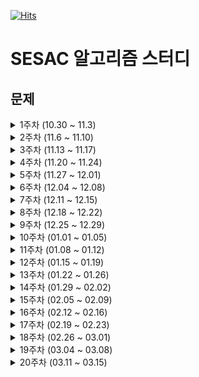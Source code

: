 [![Hits](https://hits.seeyoufarm.com/api/count/incr/badge.svg?url=https%3A%2F%2Fgithub.com%2Flake041%2Fsesac-algorithm&count_bg=%2379C83D&title_bg=%23555555&icon=&icon_color=%23E7E7E7&title=hits&edge_flat=false)](https://hits.seeyoufarm.com)

# SESAC 알고리즘 스터디

## 문제

<details>
<summary>1주차 (10.30 ~ 11.3)</summary>

|     | 제목                                                                                | 알고리즘 고득점 Kit | 난이도 | 완료한 사람 | 정답률 |
| --- | ----------------------------------------------------------------------------------- | ------------------- | ------ | ----------- | ------ |
| 월  | [전화번호 목록](https://school.programmers.co.kr/learn/courses/30/lessons/42577)    | 해시                | Lv. 2  | 53,969명    | 60%    |
| 월  | [의상](https://school.programmers.co.kr/learn/courses/30/lessons/42578)             | 해시                | Lv. 2  | 49,707명    | 63%    |
| 화  | [베스트앨범](https://school.programmers.co.kr/learn/courses/30/lessons/42579)       | 해시                | Lv. 3  | 30,947명    | 52%    |
| 화  | [타겟 넘버](https://school.programmers.co.kr/learn/courses/30/lessons/43165)        | BFS/DFS             | Lv. 2  | 47,923명    | 60%    |
| 수  | [네트워크](https://school.programmers.co.kr/learn/courses/30/lessons/43162)         | BFS/DFS             | Lv. 3  | 33,211명    | 60%    |
| 수  | [게임 맵 최단거리](https://school.programmers.co.kr/learn/courses/30/lessons/1844)  | BFS/DFS             | Lv. 2  | 20,299명    | 58%    |
| 목  | [단어 변환](https://school.programmers.co.kr/learn/courses/30/lessons/43163)        | BFS/DFS             | Lv. 3  | 25,100명    | 58%    |
| 목  | [아이템 줍기](https://school.programmers.co.kr/learn/courses/30/lessons/87694)      | BFS/DFS             | Lv. 3  | 3,526명     | 24%    |
| 금  | [여행경로](https://school.programmers.co.kr/learn/courses/30/lessons/43164)         | BFS/DFS             | Lv. 3  | 17,963명    | 45%    |
| 금  | [퍼즐 조각 채우기](https://school.programmers.co.kr/learn/courses/30/lessons/84021) | BFS/DFS             | Lv. 3  | 2,491명     | 14%    |

</details>

<details>
<summary>2주차 (11.6 ~ 11.10)</summary>

|     | 제목                                                                                  | 알고리즘 고득점 Kit | 난이도 | 완료한 사람 | 정답률 |
| --- | ------------------------------------------------------------------------------------- | ------------------- | ------ | ----------- | ------ |
| 월  | [올바른 괄호](https://school.programmers.co.kr/learn/courses/30/lessons/12909)        | 스택/큐             | Lv. 2  | 38,988명    | 77%    |
| 월  | [기능개발](https://school.programmers.co.kr/learn/courses/30/lessons/42586)           | 스택/큐             | Lv. 2  | 55,018명    | 63%    |
| 화  | [프로세스](https://school.programmers.co.kr/learn/courses/30/lessons/42587)           | 스택/큐             | Lv. 2  | 44,383명    | 62%    |
| 화  | [다리를 지나는 트럭](https://school.programmers.co.kr/learn/courses/30/lessons/42583) | 스택/큐             | Lv. 2  | 34,663명    | 52%    |
| 수  | [주식가격](https://school.programmers.co.kr/learn/courses/30/lessons/42584)           | 스택/큐             | Lv. 2  | 37,374명    | 57%    |
| 수  | [더 맵게](https://school.programmers.co.kr/learn/courses/30/lessons/42626)            | 힙                  | Lv. 2  | 35,963명    | 58%    |
| 목  | [디스크 컨트롤러](https://school.programmers.co.kr/learn/courses/30/lessons/42627)    | 힙                  | Lv. 3  | 16,555명    | 44%    |
| 목  | [이중우선순위큐](https://school.programmers.co.kr/learn/courses/30/lessons/42628)     | 힙                  | Lv. 3  | 20,651명    | 60%    |
| 금  | [가장 큰 수](https://school.programmers.co.kr/learn/courses/30/lessons/42746)         | 정렬                | Lv. 2  | 42,636명    | 52%    |
| 금  | [H-Index](https://school.programmers.co.kr/learn/courses/30/lessons/42747)            | 정렬                | Lv. 2  | 40,198명    | 64%    |

</details>

<details>
<summary>3주차 (11.13 ~ 11.17)</summary>

|     | 제목                                                                                    | 알고리즘 고득점 Kit | 난이도 | 완료한 사람 | 정답률 |
| --- | --------------------------------------------------------------------------------------- | ------------------- | ------ | ----------- | ------ |
| 월  | [소수 찾기](https://school.programmers.co.kr/learn/courses/30/lessons/42839)            | 완전탐색            | Lv. 2  | 33,079명    | 52%    |
| 월  | [카펫](https://school.programmers.co.kr/learn/courses/30/lessons/42842)                 | 완전탐색            | Lv. 2  | 40,425명    | 71%    |
| 화  | [피로도](https://school.programmers.co.kr/learn/courses/30/lessons/87946)               | 완전탐색            | Lv. 2  | 15,507명    | 61%    |
| 화  | [전력망을 둘로 나누기](https://school.programmers.co.kr/learn/courses/30/lessons/86971) | 완전탐색            | Lv. 2  | 9,830명     | 48%    |
| 수  | [모음사전](https://school.programmers.co.kr/learn/courses/30/lessons/84512)             | 완전탐색            | Lv. 2  | 13,906명    | 58%    |
| 수  | [조이스틱](https://school.programmers.co.kr/learn/courses/30/lessons/42860)             | 탐욕법              | Lv. 2  | 15,656명    | 35%    |
| 목  | [큰 수 만들기](https://school.programmers.co.kr/learn/courses/30/lessons/42883)         | 탐욕법              | Lv. 2  | 23,431명    | 51%    |
| 목  | [구명보트](https://school.programmers.co.kr/learn/courses/30/lessons/42885)             | 탐욕법              | Lv. 2  | 28,385명    | 69%    |
| 금  | [섬 연결하기](https://school.programmers.co.kr/learn/courses/30/lessons/42861)          | 탐욕법              | Lv. 3  | 11,753명    | 46%    |
| 금  | [단속카메라](https://school.programmers.co.kr/learn/courses/30/lessons/42884)           | 탐욕법              | Lv. 3  | 12,094명    | 54%    |

</details>

<details>
<summary>4주차 (11.20 ~ 11.24)</summary>

|     | 제목                                                                            | 알고리즘 고득점 Kit | 난이도 | 완료한 사람 | 정답률 |
| --- | ------------------------------------------------------------------------------- | ------------------- | ------ | ----------- | ------ |
| 월  | [N으로 표현](https://school.programmers.co.kr/learn/courses/30/lessons/42895)   | DP                  | Lv. 3  | 13,669명    | 26%    |
| 월  | [정수 삼각형](https://school.programmers.co.kr/learn/courses/30/lessons/43105)  | DP                  | Lv. 3  | 21,801명    | 60%    |
| 화  | [등굣길](https://school.programmers.co.kr/learn/courses/30/lessons/42898)       | DP                  | Lv. 3  | 14,620명    | 56%    |
| 화  | [사칙연산](https://school.programmers.co.kr/learn/courses/30/lessons/1843)      | DP                  | Lv. 4  | 1,505명     | 13%    |
| 수  | [도둑질](https://school.programmers.co.kr/learn/courses/30/lessons/42897)       | DP                  | Lv. 4  | 6,397명     | 36%    |
| 수  | [입국심사](https://school.programmers.co.kr/learn/courses/30/lessons/43238)     | 이분탐색            | Lv. 3  | 17,016명    | 43%    |
| 목  | [징검다리](https://school.programmers.co.kr/learn/courses/30/lessons/43236)     | 이분탐색            | Lv. 3  | 5,458명     | 26%    |
| 목  | [가장 먼 노드](https://school.programmers.co.kr/learn/courses/30/lessons/49189) | 그래프              | Lv. 3  | 17,461명    | 46%    |
| 금  | [순위](https://school.programmers.co.kr/learn/courses/30/lessons/49191)         | 그래프              | Lv. 3  | 9,698명     | 39%    |
| 금  | [방의 개수](https://school.programmers.co.kr/learn/courses/30/lessons/49190)    | 그래프              | Lv. 5  | 17,72명     | 5%     |

</details>

<details>
<summary>5주차 (11.27 ~ 12.01)</summary>

|     | 제목                                                                                         |                              | 난이도 | 완료한 사람 | 정답률 |
| --- | -------------------------------------------------------------------------------------------- | ---------------------------- | ------ | ----------- | ------ |
| 월  | [[1차] 셔틀버스](https://school.programmers.co.kr/learn/courses/30/lessons/17678)            | 2018 KAKAO BLIND RECRUITMENT | Lv. 3  | 6,106명     | 42%    |
| 월  | [[1차] 뉴스 클러스터링](https://school.programmers.co.kr/learn/courses/30/lessons/17677)     | 2018 KAKAO BLIND RECRUITMENT | Lv. 2  | 17,329명    | 61%    |
| 월  | [[1차] 추석 트래픽](https://school.programmers.co.kr/learn/courses/30/lessons/17676)         | 2018 KAKAO BLIND RECRUITMENT | Lv. 3  | 7,455명     | 21%    |
| 화  | [[1차] 프렌즈4블록](https://school.programmers.co.kr/learn/courses/30/lessons/17679)         | 2018 KAKAO BLIND RECRUITMENT | Lv. 2  | 10,926명    | 55%    |
| 화  | [[1차] 캐시](https://school.programmers.co.kr/learn/courses/30/lessons/17680)                | 2018 KAKAO BLIND RECRUITMENT | Lv. 2  | 17,340명    | 63%    |
| 화  | [[3차] 방금그곡](https://school.programmers.co.kr/learn/courses/30/lessons/17683)            | 2018 KAKAO BLIND RECRUITMENT | Lv. 2  | 8,644명     | 48%    |
| 수  | [[3차] 압축](https://school.programmers.co.kr/learn/courses/30/lessons/17684)                | 2018 KAKAO BLIND RECRUITMENT | Lv. 2  | 11,085명    | 59%    |
| 수  | [[3차] 파일명 정렬](https://school.programmers.co.kr/learn/courses/30/lessons/17686)         | 2018 KAKAO BLIND RECRUITMENT | Lv. 2  | 10,760명    | 56%    |
| 수  | [[3차] n진수 게임](https://school.programmers.co.kr/learn/courses/30/lessons/17687)          | 2018 KAKAO BLIND RECRUITMENT | Lv. 2  | 11,285명    | 59%    |
| 목  | [멀리 뛰기](https://school.programmers.co.kr/learn/courses/30/lessons/12914)                 |                              | Lv. 2  | 16,938명    | 68%    |
| 목  | [땅따먹기](https://school.programmers.co.kr/learn/courses/30/lessons/12913)                  |                              | Lv. 2  | 12,884명    | 57%    |
| 목  | [다음 큰 숫자](https://school.programmers.co.kr/learn/courses/30/lessons/12911)              |                              | Lv. 2  | 24,388명    | 73%    |
| 금  | [연속 펄스 부분 수열의 합](https://school.programmers.co.kr/learn/courses/30/lessons/161988) |                              | Lv. 3  | 2,390명     | 41%    |
| 금  | [연속 부분 수열 합의 개수](https://school.programmers.co.kr/learn/courses/30/lessons/131701) |                              | Lv. 2  | 7,769명     | 66%    |
| 금  | [연속된 부분 수열의 합](https://school.programmers.co.kr/learn/courses/30/lessons/178870)    |                              | Lv. 2  | 6,355명     | 50%    |

</details>

<details>
<summary>6주차 (12.04 ~ 12.08)</summary>

|     | 제목                                                                                  |                                | 난이도 | 완료한 사람 | 정답률 |
| --- | ------------------------------------------------------------------------------------- | ------------------------------ | ------ | ----------- | ------ |
| 월  | [불량 사용자](https://school.programmers.co.kr/learn/courses/30/lessons/64064)        | 2019 카카오 개발자 겨울 인턴십 | Lv. 3  | 8,273명     | 49%    |
| 화  | [이진 변환 반복하기](https://school.programmers.co.kr/learn/courses/30/lessons/70129) | 월간 코드 챌린지 시즌1         | Lv. 2  | 22,076명    | 76%    |
| 수  | [n^2 배열 자르기](https://school.programmers.co.kr/learn/courses/30/lessons/87390)    | 월간 코드 챌린지 시즌3         | Lv. 2  | 10,256명    | 64%    |
| 목  | [튜플](https://school.programmers.co.kr/learn/courses/30/lessons/64065)               | 2019 카카오 개발자 겨울 인턴십 | Lv. 2  | 19,927명    | 63%    |
| 금  | [2 x n 타일링](https://school.programmers.co.kr/learn/courses/30/lessons/12900)       |                                | Lv. 2  | 12,140명    | 54%    |

</details>

<details>
<summary>7주차 (12.11 ~ 12.15)</summary>

|     | 제목                                                                               |                                | 난이도 | 완료한 사람 | 정답률 |
| --- | ---------------------------------------------------------------------------------- | ------------------------------ | ------ | ----------- | ------ |
| 월  | [호텔 대실](https://school.programmers.co.kr/learn/courses/30/lessons/155651)      |                                | Lv. 2  | 5,228명     | 47%    |
| 화  | [징검다리 건너기](https://school.programmers.co.kr/learn/courses/30/lessons/64062) | 2019 카카오 개발자 겨울 인턴십 | Lv. 3  | 6,647명     | 47%    |
| 수  | [3 x n 타일링](https://school.programmers.co.kr/learn/courses/30/lessons/12902)    |                                | Lv. 2  | 3,419명     | 31%    |
| 목  | [예상 대진표](https://school.programmers.co.kr/learn/courses/30/lessons/12985)     | 2017 팁스타운                  | Lv. 2  | 17,576명    | 68%    |
| 금  | [후보키](https://school.programmers.co.kr/learn/courses/30/lessons/42890)          | 2019 KAKAO BLIND RECRUITMENT   | Lv. 2  | 9,049명     | 40%    |

</details>

<details>
<summary>8주차 (12.18 ~ 12.22)</summary>

|     | 제목                                                                                       |                                             | 난이도 | 완료한 사람 | 정답률 |
| --- | ------------------------------------------------------------------------------------------ | ------------------------------------------- | ------ | ----------- | ------ |
| 월  | [최댓값과 최솟값](https://school.programmers.co.kr/learn/courses/30/lessons/12939)         |                                             | Lv. 2  | 37,677명    | 79%    |
| 월  | [숫자 카드 나누기](https://school.programmers.co.kr/learn/courses/30/lessons/135807)       |                                             | Lv. 2  | 3,630명     | 46%    |
| 월  | [부대복귀](https://school.programmers.co.kr/learn/courses/30/lessons/132266)               |                                             | Lv. 3  | 2,016명     | 39%    |
| 화  | [JadenCase 문자열 만들기](https://school.programmers.co.kr/learn/courses/30/lessons/12951) |                                             | Lv. 2  | 29,131명    | 77%    |
| 화  | [숫자 변환하기](https://school.programmers.co.kr/learn/courses/30/lessons/154538)          |                                             | Lv. 2  | 5,522명     | 55%    |
| 화  | [요격 시스템](https://school.programmers.co.kr/learn/courses/30/lessons/181188)            |                                             | Lv. 2  | 6,559명     | 34%    |
| 수  | [짝지어 제거하기](https://school.programmers.co.kr/learn/courses/30/lessons/12973)         | 2017 팁스타운                               | Lv. 2  | 24,706명    | 72%    |
| 수  | [귤 고르기](https://school.programmers.co.kr/learn/courses/30/lessons/138476)              |                                             | Lv. 2  | 11,469명    | 67%    |
| 수  | [혼자서 하는 틱택토](https://school.programmers.co.kr/learn/courses/30/lessons/160585)     |                                             | Lv. 2  | 2,952명     | 35%    |
| 목  | [숫자의 표현](https://school.programmers.co.kr/learn/courses/30/lessons/12924)             |                                             | Lv. 2  | 24,146명    | 75%    |
| 목  | [행렬 테두리 회전하기](https://school.programmers.co.kr/learn/courses/30/lessons/77485)    | 2021 Dev-Matching: 웹 백엔드 개발자(상반기) | Lv. 2  | 11,342명    | 47%    |
| 목  | [인사고과](https://school.programmers.co.kr/learn/courses/30/lessons/152995)               |                                             | Lv. 3  | 2,316명     | 36%    |
| 금  | [피보나치 수](https://school.programmers.co.kr/learn/courses/30/lessons/12945)             |                                             | Lv. 2  | 31,336명    | 73%    |
| 금  | [다단계 칫솔 판매](https://school.programmers.co.kr/learn/courses/30/lessons/77486)        | 2021 Dev-Matching: 웹 백엔드 개발자(상반기) | Lv. 3  | 5,798명     | 40%    |
| 금  | [혼자 놀기의 달인](https://school.programmers.co.kr/learn/courses/30/lessons/131130)       |                                             | Lv. 2  | 3,272명     | 39%    |

</details>

<details>
<summary>9주차 (12.25 ~ 12.29)</summary>

|     | 제목                                                                                     |                                      | 난이도 | 완료한 사람 | 정답률 |
| --- | ---------------------------------------------------------------------------------------- | ------------------------------------ | ------ | ----------- | ------ |
| 월  | [쿼드압축 후 개수 세기](https://school.programmers.co.kr/learn/courses/30/lessons/68936) | 월간 코드 챌린지 시즌1               | Lv. 2  | 7,613명     | 52%    |
| 월  | [삼각 달팽이](https://school.programmers.co.kr/learn/courses/30/lessons/68645)           | 월간 코드 챌린지 시즌1               | Lv. 2  | 11,194명    | 51%    |
| 화  | [미로 탈출](https://school.programmers.co.kr/learn/courses/30/lessons/159993)            |                                      | Lv. 2  | 4,351명     | 44%    |
| 화  | [광물 캐기](https://school.programmers.co.kr/learn/courses/30/lessons/172927)            |                                      | Lv. 2  | 4,036명     | 41%    |
| 수  | [토마토](https://www.acmicpc.net/problem/7576)                                           | [Class 3](https://solved.ac/class/3) | 골드 5 | 43,132명    | 36%    |
| 수  | [토마토](https://www.acmicpc.net/problem/7569)                                           | [Class 3](https://solved.ac/class/3) | 골드 5 | 25,603명    | 42%    |
| 목  | [DSLR](https://www.acmicpc.net/problem/9019)                                             | [Class 3](https://solved.ac/class/3) | 골드 4 | 11,896명    | 20%    |
| 목  | [연구소](https://www.acmicpc.net/problem/14502)                                          | [Class 4](https://solved.ac/class/4) | 골드 4 | 29,656명    | 55%    |
| 금  | [치즈](https://www.acmicpc.net/problem/2638)                                             | [Class 4](https://solved.ac/class/4) | 골드 3 | 8,913명     | 46%    |
| 금  | [벽 부수고 이동하기](https://www.acmicpc.net/problem/2206)                               | [Class 4](https://solved.ac/class/4) | 골드 3 | 21,335명    | 23%    |

</details>

<details>
<summary>10주차 (01.01 ~ 01.05)</summary>

|     | 제목                                                                                     |                             | 난이도 | 완료한 사람 | 정답률 |
| --- | ---------------------------------------------------------------------------------------- | --------------------------- | ------ | ----------- | ------ |
| 월  | [영어 끝말잇기](https://school.programmers.co.kr/learn/courses/30/lessons/12981)         | Summer/Winter Coding(~2018) | Lv. 2  | 22,124명    | 69%    |
| 월  | [점프와 순간 이동](https://school.programmers.co.kr/learn/courses/30/lessons/12980)      | Summer/Winter Coding(~2018) | Lv. 2  | 16,463명    | 69%    |
| 화  | [무인도 여행](https://school.programmers.co.kr/learn/courses/30/lessons/154540)          |                             | Lv. 2  | 5,594명     | 48%    |
| 화  | [리코쳇 로봇](https://school.programmers.co.kr/learn/courses/30/lessons/169199)          |                             | Lv. 2  | 3,336명     | 43%    |
| 수  | [최솟값 만들기](https://school.programmers.co.kr/learn/courses/30/lessons/12941)         |                             | Lv. 2  | 29,964명    | 77%    |
| 수  | [교점에 별 만들기](https://school.programmers.co.kr/learn/courses/30/lessons/87377)      | 위클리 챌린지               | Lv. 2  | 3,914명     | 31%    |
| 목  | [하노이의 탑](https://school.programmers.co.kr/learn/courses/30/lessons/12946)           |                             | Lv. 2  | 7,088명     | 43%    |
| 목  | [줄 서는 방법](https://school.programmers.co.kr/learn/courses/30/lessons/12936)          |                             | Lv. 2  | 5,978명     | 46%    |
| 금  | [가장 큰 정사각형 찾기](https://school.programmers.co.kr/learn/courses/30/lessons/12905) |                             | Lv. 2  | 9,137명     | 44%    |
| 금  | [가장 긴 팰린드롬](https://school.programmers.co.kr/learn/courses/30/lessons/12904)      |                             | Lv. 3  | 7,042명     | 42%    |

</details>

<details>
<summary>11주차 (01.08 ~ 01.12)</summary>

|     | 제목                                                                                                                     |        | 난이도 | 완료한 사람 | 정답률 |
| --- | ------------------------------------------------------------------------------------------------------------------------ | ------ | ------ | ----------- | ------ |
| 월  | [여행경로](https://school.programmers.co.kr/learn/courses/30/lessons/43164)                                              | BFS    | Lv. 3  | 17,963명    | 45%    |
| 월  | [숨바꼭질 2](https://www.acmicpc.net/problem/12851)                                                                      | BFS    | 골드 4 | 9,752명     | 25%    |
| 월  | [아기 상어](https://www.acmicpc.net/problem/16236)                                                                       | BFS    | 골드 3 | 18,357명    | 43%    |
| 월  | [특정 기간동안 대여 가능한 자동차들의 대여비용 구하기](https://school.programmers.co.kr/learn/courses/30/lessons/157339) | SQL    | Lv. 4  | 4,633명     | 43%    |
| 화  | [전력망을 둘로 나누기](https://school.programmers.co.kr/learn/courses/30/lessons/86971)                                  | DFS    | Lv. 2  | 9,830명     | 48%    |
| 화  | [ABCDE](https://www.acmicpc.net/problem/13023)                                                                           | DFS    | 골드 5 | 9,555명     | 28%    |
| 화  | [알파벳](https://www.acmicpc.net/problem/1987)                                                                           | DFS    | 골드 4 | 20,374명    | 28%    |
| 화  | [자동차 대여 기록 별 대여 금액 구하기](https://school.programmers.co.kr/learn/courses/30/lessons/151141)                 | SQL    | Lv. 4  | 3,348명     | 43%    |
| 수  | [등굣길](https://school.programmers.co.kr/learn/courses/30/lessons/42898)                                                | DP     | Lv. 3  | 14,620명    | 56%    |
| 수  | [파이프 옮기기 1](https://www.acmicpc.net/problem/17070)                                                                 | DP     | 골드 5 | 12,072명    | 46%    |
| 수  | [가장 긴 바이토닉 부분 수열](https://www.acmicpc.net/problem/11054)                                                      | DP     | 골드 4 | 20,481명    | 51%    |
| 수  | [저자 별 카테고리 별 매출액 집계하기](https://school.programmers.co.kr/learn/courses/30/lessons/144856)                  | SQL    | Lv. 4  | 7,758명     | 70%    |
| 목  | [큰 수 만들기](https://school.programmers.co.kr/learn/courses/30/lessons/42883)                                          | 그리디 | Lv. 2  | 23,431명    | 51%    |
| 목  | [A와 B](https://www.acmicpc.net/problem/12904)                                                                           | 그리디 | 골드 5 | 5,931명     | 46%    |
| 목  | [카드 정렬하기](https://www.acmicpc.net/problem/1715)                                                                    | 그리디 | 골드 4 | 16,267명    | 34%    |
| 목  | [주문량이 많은 아이스크림들 조회하기](https://school.programmers.co.kr/learn/courses/30/lessons/133027)                  | SQL    | Lv. 4  | 9,625명     | 69%    |
| 금  | [불량 사용자](https://school.programmers.co.kr/learn/courses/30/lessons/64064)                                           | 구현   | Lv. 3  | 8,273명     | 49%    |
| 금  | [치킨 배달](https://www.acmicpc.net/problem/15686)                                                                       | 구현   | 골드 5 | 24,080명    | 46%    |
| 금  | [미세먼지 안녕!](https://www.acmicpc.net/problem/17144)                                                                  | 구현   | 골드 4 | 13,676명    | 54%    |
| 금  | [취소되지 않은 진료 예약 조회하기](https://school.programmers.co.kr/learn/courses/30/lessons/132204)                     | SQL    | Lv. 4  | 6,174명     | 74%    |

</details>

<details>
<summary>12주차 (01.15 ~ 01.19)</summary>

|     | 제목                                                                                                         |          | 난이도 | 완료한 사람 | 정답률 |
| --- | ------------------------------------------------------------------------------------------------------------ | -------- | ------ | ----------- | ------ |
| 월  | [추가해주세요](https://school.programmers.co.kr/learn/courses/30/lessons/)                                   |          |        |             |        |
| 월  | [이모티콘](https://www.acmicpc.net/problem/14226)                                                            | BFS      | 골드 4 | 6,492명     | 34%    |
| 월  | [마법사 상어와 파이어스톰](https://www.acmicpc.net/problem/20058)                                            | BFS      | 골드 3 | 3,633명     | 40%    |
| 월  | [오프라인/온라인 판매 데이터 통합하기](https://school.programmers.co.kr/learn/courses/30/lessons/131537)     | SQL      | Lv. 4  | 12,596명    | 61%    |
| 화  | [추가해주세요](https://school.programmers.co.kr/learn/courses/30/lessons/)                                   |          |        |             |        |
| 화  | [트리의 지름](https://www.acmicpc.net/problem/1967)                                                          | DFS      | 골드 4 | 13,287명    | 41%    |
| 화  | [텀 프로젝트](https://www.acmicpc.net/problem/9466)                                                          | DFS      | 골드 3 | 10,567명    | 24%    |
| 화  | [상품을 구매한 회원 비율 구하기](https://school.programmers.co.kr/learn/courses/30/lessons/131534)           | SQL      | Lv. 5  | 6,016명     | 41%    |
| 수  | [추가해주세요](https://school.programmers.co.kr/learn/courses/30/lessons/)                                   |          |        |             |        |
| 수  | [평범한 배낭](https://www.acmicpc.net/problem/12865)                                                         | DP       | 골드 5 | 28,860명    | 35%    |
| 수  | [팰린드롬?](https://www.acmicpc.net/problem/10942)                                                           | DP       | 골드 4 | 10,830명    | 29%    |
| 수  | [년, 월, 성별 별 상품 구매 회원 수 구하기](https://school.programmers.co.kr/learn/courses/30/lessons/131532) | SQL      | Lv. 4  | 8,345명     | 74%    |
| 목  | [추가해주세요](https://school.programmers.co.kr/learn/courses/30/lessons/)                                   |          |        |             |        |
| 목  | [단어 수학](https://www.acmicpc.net/problem/1339)                                                            | 그리디   | 골드 4 | 11,508명    | 45%    |
| 목  | [순회강연](https://www.acmicpc.net/problem/2109)                                                             | 그리디   | 골드 3 | 3,692명     | 37%    |
| 목  | [그룹별 조건에 맞는 식당 목록 출력하기](https://school.programmers.co.kr/learn/courses/30/lessons/131124)    | SQL      | Lv. 4  | 8,811명     | 64%    |
| 금  | [징검다리](https://school.programmers.co.kr/learn/courses/30/lessons/43236)                                  | 이분탐색 | Lv. 3  | 5,458명     | 26%    |
| 금  | [두 용액](https://www.acmicpc.net/problem/2470)                                                              | 이분탐색 | 골드 5 | 12,311명    | 30%    |
| 금  | [공유기 설치](https://www.acmicpc.net/problem/2110)                                                          | 이분탐색 | 골드 4 | 16,762명    | 36%    |
| 금  | [서울에 위치한 식당 목록 출력하기](https://school.programmers.co.kr/learn/courses/30/lessons/157339)         | SQL      | Lv. 4  | 4,633명     | 43%    |

</details>

<details>
<summary>13주차 (01.22 ~ 01.26)</summary>

|     | 제목                                                                                                          |          | 난이도 | 완료한 사람 | 정답률 |
| --- | ------------------------------------------------------------------------------------------------------------- | -------- | ------ | ----------- | ------ |
| 월  | [추가해주세요](https://school.programmers.co.kr/learn/courses/30/lessons/)                                    |          |        |             |        |
| 월  | [주사위 굴리기 2](https://www.acmicpc.net/problem/23288)                                                      | BFS      | 골드 3 | 2,584명     | 63%    |
| 월  | [레이저 통신](https://www.acmicpc.net/problem/6087)                                                           | BFS      | 골드 3 | 2,381명     | 24%    |
| 월  | [5월 식품들의 총매출 조회하기](https://school.programmers.co.kr/learn/courses/30/lessons/131117)              | SQL      | Lv. 4  | 9,283명     | 81%    |
| 화  | [추가해주세요](https://school.programmers.co.kr/learn/courses/30/lessons/)                                    |          |        |             |        |
| 화  | [암호 만들기](https://www.acmicpc.net/problem/1759)                                                           | 백트래킹 | 골드 4 | 13,287명    | 41%    |
| 화  | [스도쿠](https://www.acmicpc.net/problem/2580)                                                                | 백트래킹 | 골드 4 | 17,549명    | 26%    |
| 화  | [식품분류별 가장 비싼 식품의 정보 조회하기](https://school.programmers.co.kr/learn/courses/30/lessons/131116) | SQL      | Lv. 4  | 8,779명     | 81%    |
| 수  | [추가해주세요](https://school.programmers.co.kr/learn/courses/30/lessons/)                                    |          |        |             |        |
| 수  | [동전 1](https://www.acmicpc.net/problem/2293)                                                                | DP       | 골드 5 | 21,538명    | 46%    |
| 수  | [뮤탈리스크](https://www.acmicpc.net/problem/12869)                                                           | DP       | 골드 4 | 2,809명     | 47%    |
| 수  | [우유와 요거트가 담긴 장바구니](https://school.programmers.co.kr/learn/courses/30/lessons/62284)              | SQL      | Lv. 4  | 14,272명    | 71%    |
| 목  | [추가해주세요](https://school.programmers.co.kr/learn/courses/30/lessons/)                                    |          |        |             |        |
| 목  | [수 묶기](https://www.acmicpc.net/problem/1744)                                                               | 그리디   | 골드 3 | 10,079명    | 32%    |
| 목  | [저울](https://www.acmicpc.net/problem/2437)                                                                  | 그리디   | 골드 2 | 7,070명     | 39%    |
| 목  | [입양 시각 구하기(2)](https://school.programmers.co.kr/learn/courses/30/lessons/59413)                        | SQL      | Lv. 4  | 29,083명    | 59%    |
| 금  | [순위](https://school.programmers.co.kr/learn/courses/30/lessons/49191)                                       | 그래프   | Lv. 3  | 9,698명     | 39%    |
| 금  | [빙하](https://www.acmicpc.net/problem/2573)                                                                  | 그래프   | 골드 4 | 13,784명    | 26%    |
| 금  | [내리막 길](https://www.acmicpc.net/problem/1520)                                                             | 그래프   | 골드 3 | 16,101명    | 28%    |
| 금  | [보호소에서 중성화한 동물](https://school.programmers.co.kr/learn/courses/30/lessons/59045)                   | SQL      | Lv. 4  | 37,183명    | 85%    |

</details>

<details>
<summary>14주차 (01.29 ~ 02.02)</summary>

|     | 제목                                                                                |     | 난이도 | 완료한 사람 | 정답률 |
| --- | ----------------------------------------------------------------------------------- | --- | ------ | ----------- | ------ |
| 월  | [N개의 최소공배수](https://school.programmers.co.kr/learn/courses/30/lessons/12953) |     | Lv. 2  | 20,804명    | 68%    |
| 화  | [거스름돈](https://school.programmers.co.kr/learn/courses/30/lessons/12907)         |     | Lv. 3  | 4,148명     | 39%    |
| 수  | [시소 짝꿍](https://school.programmers.co.kr/learn/courses/30/lessons/152996)       |     | Lv. 2  | 3,473명     | 46%    |
| 목  | [숫자 블록](https://school.programmers.co.kr/learn/courses/30/lessons/12923)        |     | Lv. 2  | 2,629명     | 35%    |
| 금  | [행렬의 곱셈](https://school.programmers.co.kr/learn/courses/30/lessons/12949)      |     | Lv. 2  | 16,797명    | 64%    |

</details>

<details>
<summary>15주차 (02.05 ~ 02.09)</summary>

|     | 제목                                                                                     |                        | 난이도 | 완료한 사람 | 정답률 |
| --- | ---------------------------------------------------------------------------------------- | ---------------------- | ------ | ----------- | ------ |
| 월  | [숫자 블록](https://school.programmers.co.kr/learn/courses/30/lessons/12923)             |                        | Lv. 2  | 2,629명     | 35%    |
| 화  | [괄호 회전하기](https://school.programmers.co.kr/learn/courses/30/lessons/76502)         | 월간 코드 챌린지 시즌2 | Lv. 2  | 14,262명    | 65%    |
| 수  | [N-Queen](https://school.programmers.co.kr/learn/courses/30/lessons/12952)               |                        | Lv. 2  | 5,443명     | 36%    |
| 목  | [두 원 사이의 정수 쌍](https://school.programmers.co.kr/learn/courses/30/lessons/181187) |                        | Lv. 2  | 3,886명     | 37%    |
| 금  | [우박수열 정적분](https://school.programmers.co.kr/learn/courses/30/lessons/134239)      |                        | Lv. 2  | 2,363명     | 39%    |

</details>

<details>
<summary>16주차 (02.12 ~ 02.16)</summary>

|     | 제목                                                                         |                             | 난이도 | 완료한 사람 | 정답률 |
| --- | ---------------------------------------------------------------------------- | --------------------------- | ------ | ----------- | ------ |
| 월  | [야근 지수](https://school.programmers.co.kr/learn/courses/30/lessons/12927) |                             | Lv. 3  | 9,254명     | 59%    |
| 화  | [배달](https://school.programmers.co.kr/learn/courses/30/lessons/12978)      | Summer/Winter Coding(~2018) | Lv. 2  | 8,399명     | 46%    |
| 수  | [점 찍기](https://school.programmers.co.kr/learn/courses/30/lessons/140107)  |                             | Lv. 2  | 4,156명     | 43%    |
| 목  | [거스름돈](https://school.programmers.co.kr/learn/courses/30/lessons/12907)  |                             | Lv. 3  | 4,148명     | 39%    |
| 금  | [방문 길이](https://school.programmers.co.kr/learn/courses/30/lessons/49994) | Summer/Winter Coding(~2018) | Lv. 2  | 10,952명    | 58%    |

</details>

<details>
<summary>17주차 (02.19 ~ 02.23)</summary>

|     | 제목                                                                                     |                             | 난이도 | 완료한 사람 | 정답률 |
| --- | ---------------------------------------------------------------------------------------- | --------------------------- | ------ | ----------- | ------ |
| 월  | [마법의 엘리베이터](https://school.programmers.co.kr/learn/courses/30/lessons/148653)    |                             | Lv. 2  | 4,449명     | 47%    |
| 화  | [최고의 집합](https://school.programmers.co.kr/learn/courses/30/lessons/12938)           |                             | Lv. 3  | 9,051명     | 58%    |
| 수  | [스티커 모으기(2)](https://school.programmers.co.kr/learn/courses/30/lessons/12971)      | Summer/Winter Coding(~2018) | Lv. 3  | 3,504명     | 49%    |
| 목  | [뒤에 있는 큰 수 찾기](https://school.programmers.co.kr/learn/courses/30/lessons/154539) |                             | Lv. 2  | 6,768명     | 57%    |
| 금  | [두 원 사이의 정수 쌍](https://school.programmers.co.kr/learn/courses/30/lessons/181187) |                             | Lv. 2  | 3,886명     | 37%    |

</details>

<details>
<summary>18주차 (02.26 ~ 03.01)</summary>

|     | 제목                                                                                    |                             | 난이도 | 완료한 사람 | 정답률 |
| --- | --------------------------------------------------------------------------------------- | --------------------------- | ------ | ----------- | ------ |
| 월  | [스킬트리](https://school.programmers.co.kr/learn/courses/30/lessons/49993)             | Summer/Winter Coding(~2018) | Lv. 2  | 21,703명    | 57%    |
| 화  | [2개 이하로 다른 비트](https://school.programmers.co.kr/learn/courses/30/lessons/77885) | 월간 코드 챌린지 시즌2      | Lv. 2  | 6,481명     | 54%    |
| 수  | [멀쩡한 사각형](https://school.programmers.co.kr/learn/courses/30/lessons/62048)        | Summer/Winter Coding(2019)  | Lv. 2  | 17,679명    | 43%    |
| 목  | [과제 진행하기](https://school.programmers.co.kr/learn/courses/30/lessons/176962)       |                             | Lv. 2  | 3,765명     | 37%    |
| 금  | [롤케이크 자르기](https://school.programmers.co.kr/learn/courses/30/lessons/132265)     |                             | Lv. 2  | 5,486명     | 56%    |

</details>

<details>
<summary>19주차 (03.04 ~ 03.08)</summary>

|     | 제목                                                                                |                             | 난이도 | 완료한 사람 | 정답률 |
| --- | ----------------------------------------------------------------------------------- | --------------------------- | ------ | ----------- | ------ |
| 월  | [기지국 설치](https://school.programmers.co.kr/learn/courses/30/lessons/12979)      | Summer/Winter Coding(~2018) | Lv. 3  | 5,679명     | 52%    |
| 화  | [숫자 게임](https://school.programmers.co.kr/learn/courses/30/lessons/12987)        | Summer/Winter Coding(~2018) | Lv. 3  | 7,033명     | 54%    |
| 수  | [124 나라의 숫자](https://school.programmers.co.kr/learn/courses/30/lessons/12899)  |                             | Lv. 2  | 24,352명    | 50%    |
| 목  | [택배상자](https://school.programmers.co.kr/learn/courses/30/lessons/131704)        |                             | Lv. 2  | 4,735명     | 54%    |
| 금  | [우박수열 정적분](https://school.programmers.co.kr/learn/courses/30/lessons/134239) |                             | Lv. 2  | 2,363명     | 39%    |

</details>

<details>
<summary>20주차 (03.11 ~ 03.15)</summary>

|     | 제목                                                                                       |                              | 난이도 | 완료한 사람 | 정답률 |
| --- | ------------------------------------------------------------------------------------------ | ---------------------------- | ------ | ----------- | ------ |
| 월  | [신규 아이디 추천](https://school.programmers.co.kr/learn/courses/30/lessons/72410)        | 2021 KAKAO BLIND RECRUITMENT | Lv. 1  | 38,335명    | 50%    |
| 화  | [성격 유형 검사하기](https://school.programmers.co.kr/learn/courses/30/lessons/118666)     | 2022 KAKAO TECH INTERNSHIP   | Lv. 1  | 17,895명    | 50%    |
| 목  | [개인정보 수집 유효기간](https://school.programmers.co.kr/learn/courses/30/lessons/150370) | 2023 KAKAO BLIND RECRUITMENT | Lv. 1  | 14,446명    | 43%    |
| 수  | [신고 결과 받기](https://school.programmers.co.kr/learn/courses/30/lessons/92334)          | 2022 KAKAO BLIND RECRUITMENT | Lv. 1  | 30,303명    | 37%    |
| 금  | [가장 많이 받은 선물](https://school.programmers.co.kr/learn/courses/30/lessons/258712)    | 2024 KAKAO WINTER INTERNSHIP | Lv. 1  | 337명       | 19%    |

</details>
